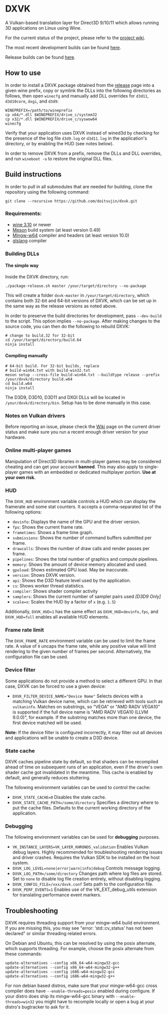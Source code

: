 # DXVK

A Vulkan-based translation layer for Direct3D 9/10/11 which allows running 3D applications on Linux using Wine.

For the current status of the project, please refer to the [project wiki](https://github.com/doitsujin/dxvk/wiki).

The most recent development builds can be found [here](https://github.com/doitsujin/dxvk/actions/workflows/artifacts.yml?query=branch%3Amaster).

Release builds can be found [here](https://github.com/doitsujin/dxvk/releases).

## How to use
In order to install a DXVK package obtained from the [release](https://github.com/doitsujin/dxvk/releases) page into a given wine prefix, copy or symlink the DLLs into the following directories as follows, then open `winecfg` and manually add DLL overrides for `d3d11`, `d3d10core`, `dxgi`, and `d3d9`:
```
WINEPREFIX=/path/to/wineprefix
cp x64/*.dll $WINEPREFIX/drive_c/system32
cp x32/*.dll $WINEPREFIX/drive_c/syswow64
winecfg
```

Verify that your application uses DXVK instead of wined3d by checking for the presence of the log file `d3d9.log` or `d3d11.log` in the application's directory, or by enabling the HUD (see notes below).

In order to remove DXVK from a prefix, remove the DLLs and DLL overrides, and run `wineboot -u` to restore the original DLL files.

## Build instructions

In order to pull in all submodules that are needed for building, clone the repository using the following command:
```
git clone --recursive https://github.com/doitsujin/dxvk.git
```



### Requirements:
- [wine 3.10](https://www.winehq.org/) or newer
- [Meson](https://mesonbuild.com/) build system (at least version 0.49)
- [Mingw-w64](https://www.mingw-w64.org) compiler and headers (at least version 10.0)
- [glslang](https://github.com/KhronosGroup/glslang) compiler

### Building DLLs

#### The simple way
Inside the DXVK directory, run:
```
./package-release.sh master /your/target/directory --no-package
```

This will create a folder `dxvk-master` in `/your/target/directory`, which contains both 32-bit and 64-bit versions of DXVK, which can be set up in the same way as the release versions as noted above.

In order to preserve the build directories for development, pass `--dev-build` to the script. This option implies `--no-package`. After making changes to the source code, you can then do the following to rebuild DXVK:
```
# change to build.32 for 32-bit
cd /your/target/directory/build.64
ninja install
```

#### Compiling manually
```
# 64-bit build. For 32-bit builds, replace
# build-win64.txt with build-win32.txt
meson setup --cross-file build-win64.txt --buildtype release --prefix /your/dxvk/directory build.w64
cd build.w64
ninja install
```

The D3D9, D3D10, D3D11 and DXGI DLLs will be located in `/your/dxvk/directory/bin`. Setup has to be done manually in this case.

### Notes on Vulkan drivers
Before reporting an issue, please check the [Wiki](https://github.com/doitsujin/dxvk/wiki/Driver-support) page on the current driver status and make sure you run a recent enough driver version for your hardware.

### Online multi-player games
Manipulation of Direct3D libraries in multi-player games may be considered cheating and can get your account **banned**. This may also apply to single-player games with an embedded or dedicated multiplayer portion. **Use at your own risk.**

### HUD
The `DXVK_HUD` environment variable controls a HUD which can display the framerate and some stat counters. It accepts a comma-separated list of the following options:
- `devinfo`: Displays the name of the GPU and the driver version.
- `fps`: Shows the current frame rate.
- `frametimes`: Shows a frame time graph.
- `submissions`: Shows the number of command buffers submitted per frame.
- `drawcalls`: Shows the number of draw calls and render passes per frame.
- `pipelines`: Shows the total number of graphics and compute pipelines.
- `memory`: Shows the amount of device memory allocated and used.
- `gpuload`: Shows estimated GPU load. May be inaccurate.
- `version`: Shows DXVK version.
- `api`: Shows the D3D feature level used by the application.
- `cs`: Shows worker thread statistics.
- `compiler`: Shows shader compiler activity
- `samplers`: Shows the current number of sampler pairs used *[D3D9 Only]*
- `scale=x`: Scales the HUD by a factor of `x` (e.g. `1.5`)

Additionally, `DXVK_HUD=1` has the same effect as `DXVK_HUD=devinfo,fps`, and `DXVK_HUD=full` enables all available HUD elements.

### Frame rate limit
The `DXVK_FRAME_RATE` environment variable can be used to limit the frame rate. A value of `0` uncaps the frame rate, while any positive value will limit rendering to the given number of frames per second. Alternatively, the configuration file can be used.

### Device filter
Some applications do not provide a method to select a different GPU. In that case, DXVK can be forced to use a given device:
- `DXVK_FILTER_DEVICE_NAME="Device Name"` Selects devices with a matching Vulkan device name, which can be retrieved with tools such as `vulkaninfo`. Matches on substrings, so "VEGA" or "AMD RADV VEGA10" is supported if the full device name is "AMD RADV VEGA10 (LLVM 9.0.0)", for example. If the substring matches more than one device, the first device matched will be used.

**Note:** If the device filter is configured incorrectly, it may filter out all devices and applications will be unable to create a D3D device.

### State cache
DXVK caches pipeline state by default, so that shaders can be recompiled ahead of time on subsequent runs of an application, even if the driver's own shader cache got invalidated in the meantime. This cache is enabled by default, and generally reduces stuttering.

The following environment variables can be used to control the cache:
- `DXVK_STATE_CACHE=0` Disables the state cache.
- `DXVK_STATE_CACHE_PATH=/some/directory` Specifies a directory where to put the cache files. Defaults to the current working directory of the application.

### Debugging
The following environment variables can be used for **debugging** purposes.
- `VK_INSTANCE_LAYERS=VK_LAYER_KHRONOS_validation` Enables Vulkan debug layers. Highly recommended for troubleshooting rendering issues and driver crashes. Requires the Vulkan SDK to be installed on the host system.
- `DXVK_LOG_LEVEL=none|error|warn|info|debug` Controls message logging.
- `DXVK_LOG_PATH=/some/directory` Changes path where log files are stored. Set to `none` to disable log file creation entirely, without disabling logging.
- `DXVK_CONFIG_FILE=/xxx/dxvk.conf` Sets path to the configuration file.
- `DXVK_PERF_EVENTS=1` Enables use of the VK_EXT_debug_utils extension for translating performance event markers.

## Troubleshooting
DXVK requires threading support from your mingw-w64 build environment. If you
are missing this, you may see "error: ‘std::cv_status’ has not been declared"
or similar threading related errors.

On Debian and Ubuntu, this can be resolved by using the posix alternate, which
supports threading. For example, choose the posix alternate from these
commands:
```
update-alternatives --config x86_64-w64-mingw32-gcc
update-alternatives --config x86_64-w64-mingw32-g++
update-alternatives --config i686-w64-mingw32-gcc
update-alternatives --config i686-w64-mingw32-g++
```
For non debian based distros, make sure that your mingw-w64-gcc cross compiler 
does have `--enable-threads=posix` enabled during configure. If your distro does
ship its mingw-w64-gcc binary with `--enable-threads=win32` you might have to
recompile locally or open a bug at your distro's bugtracker to ask for it. 
